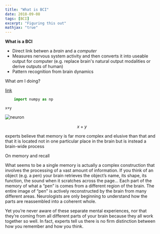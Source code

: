 ```yaml
---
title: "What is BCI"
date: 2018-09-08
tags: [BCI]
excerpt: "Figuring this out"
mathjax: "true"
---
```


**What is a BCI**

* Direct link betwen a *brain* and a *computer*
* Measures nervous system activity and then converts it into useable output for computer (e.g. replace brain's natural output modalities or derive outputs of human)
* Pattern recognition from brain dynamics

What *am* I doing? 

[link](https://github.com/oliviaseow)

```python
    import numpy as np
```

`x+y`

<img src="{{ site.url }}{{ site.baseurl }}/assets/images/neuron.png" alt="neuron">

$$x+y$$

experts believe that memory is far more complex and elusive than that and that it is located not in one particular place in the brain but is instead a brain-wide process

On memory and recall

What seems to be a single memory is actually a complex construction that involves the processing of a vast amount of information. If you think of an object (e.g. a pen) your brain retrieves the object’s name, its shape, its function, the sound when it scratches across the page… Each part of the memory of what a “pen” is comes from a different region of the brain. The entire image of “pen” is actively reconstructed by the brain from many different areas. Neurologists are only beginning to understand how the parts are reassembled into a coherent whole.

Yet you’re never aware of these separate mental experiences, nor that they’re coming from all different parts of your brain because they all work together so well. In fact, experts tell us there is no firm distinction between how you remember and how you think.